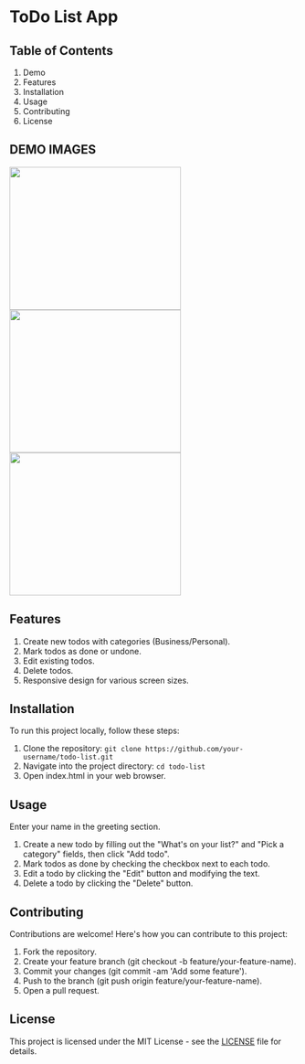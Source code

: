 #  ToDo List App

## Table of Contents

1. Demo
2. Features
3. Installation
4. Usage
5. Contributing
6. License

## DEMO IMAGES 
<div>
<img src="https://github.com/shadow-slave/todolist/assets/148051614/bdfc9cfc-1a62-4448-b83e-c944dc4ab1db" height=250 width=300 />
<img src="https://github.com/shadow-slave/todolist/assets/148051614/9bff13be-d2e0-46bc-8735-edac606e64c1" height=250 width=300 />
<img src="https://github.com/shadow-slave/todolist/assets/148051614/75124e0e-a16f-442c-833f-f6158d01c26d" height=250 width=300 />
</div>

## Features
1. Create new todos with categories (Business/Personal).
2. Mark todos as done or undone.
3. Edit existing todos.
4. Delete todos.
5. Responsive design for various screen sizes.

## Installation
   
To run this project locally, follow these steps:

1. Clone the repository:
   `git clone https://github.com/your-username/todo-list.git `
2. Navigate into the project directory:
   `cd todo-list`
3. Open index.html in your web browser.
## Usage
Enter your name in the greeting section.
1. Create a new todo by filling out the "What's on your list?" and "Pick a category" fields, then click "Add todo".
2. Mark todos as done by checking the checkbox next to each todo.
3. Edit a todo by clicking the "Edit" button and modifying the text.
4. Delete a todo by clicking the "Delete" button.

## Contributing
Contributions are welcome! Here's how you can contribute to this project:

1. Fork the repository.
2. Create your feature branch (git checkout -b feature/your-feature-name).
3. Commit your changes (git commit -am 'Add some feature').
4. Push to the branch (git push origin feature/your-feature-name).
5. Open a pull request.

## License
This project is licensed under the MIT License - see the [LICENSE](LICENSE) file for details.
